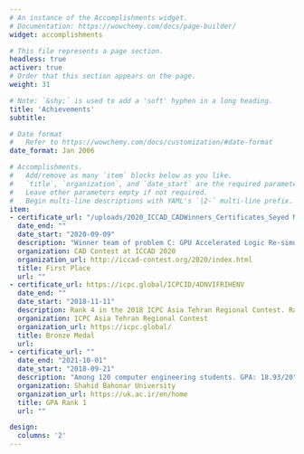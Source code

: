 ```yaml
---
# An instance of the Accomplishments widget.
# Documentation: https://wowchemy.com/docs/page-builder/
widget: accomplishments

# This file represents a page section.
headless: true
activer: true
# Order that this section appears on the page.
weight: 31

# Note: `&shy;` is used to add a 'soft' hyphen in a long heading.
title: 'Achievements'
subtitle:

# Date format
#   Refer to https://wowchemy.com/docs/customization/#date-format
date_format: Jan 2006

# Accomplishments.
#   Add/remove as many `item` blocks below as you like.
#   `title`, `organization`, and `date_start` are the required parameters.
#   Leave other parameters empty if not required.
#   Begin multi-line descriptions with YAML's `|2-` multi-line prefix.
item:
- certificate_url: "/uploads/2020_ICCAD_CADWinners_Certificates_Seyed Mani Sadati.pdf"
  date_end: ""
  date_start: "2020-09-09"
  description: "Winner team of problem C: GPU Accelerated Logic Re-simulation."
  organization: CAD Contest at ICCAD 2020
  organization_url: http://iccad-contest.org/2020/index.html
  title: First Place
  url: ""
- certificate_url: https://icpc.global/ICPCID/4DNVIFRIHENV
  date_end: ""
  date_start: "2018-11-11"
  description: Rank 4 in the 2018 ICPC Asia Tehran Regional Contest. Rank 1 in Asia Tehran Internet Online Programming Contest.
  organization: ICPC Asia Tehran Regional Contest
  organization_url: https://icpc.global/
  title: Bronze Medal
  url: 
- certificate_url: ""
  date_end: "2021-10-01"
  date_start: "2018-09-21"
  description: "Among 120 computer engineering students. GPA: 18.93/20"
  organization: Shahid Bahonar University
  organization_url: https://uk.ac.ir/en/home
  title: GPA Rank 1
  url: ""

design:
  columns: '2' 
---
```

